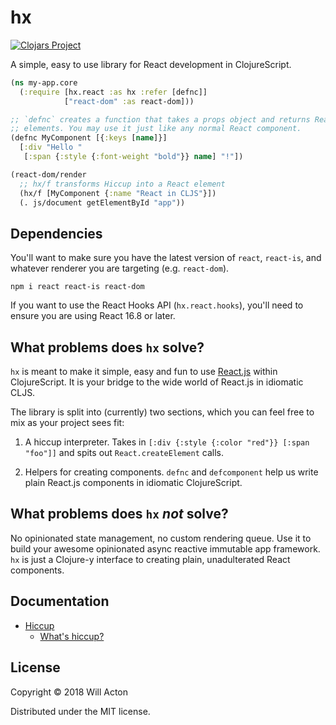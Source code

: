 # hx

[![Clojars Project](https://img.shields.io/clojars/v/lilactown/hx.svg)](https://clojars.org/lilactown/hx)

A simple, easy to use library for React development in ClojureScript.

```clojure
(ns my-app.core
  (:require [hx.react :as hx :refer [defnc]]
            ["react-dom" :as react-dom]))

;; `defnc` creates a function that takes a props object and returns React
;; elements. You may use it just like any normal React component.
(defnc MyComponent [{:keys [name]}]
  [:div "Hello " 
   [:span {:style {:font-weight "bold"}} name] "!"])

(react-dom/render
  ;; hx/f transforms Hiccup into a React element
  (hx/f [MyComponent {:name "React in CLJS"}])
  (. js/document getElementById "app"))
```

## Dependencies

You'll want to make sure you have the latest version of `react`, `react-is`, and
whatever renderer you are targeting (e.g. `react-dom`).

```
npm i react react-is react-dom
```

If you want to use the React Hooks API (`hx.react.hooks`), you'll need to ensure
you are using React 16.8 or later.

## What problems does `hx` solve?

`hx` is meant to make it simple, easy and fun to use [React.js](https://reactjs.org/)
within ClojureScript. It is your bridge to the wide world of React.js in 
idiomatic CLJS.

The library is split into (currently) two sections, which you can feel free to 
mix as your project sees fit:

1. A hiccup interpreter. Takes in `[:div {:style {:color "red"}} [:span "foo"]]` and
spits out `React.createElement` calls.

2. Helpers for creating components. `defnc` and `defcomponent` help us write
plain React.js components in idiomatic ClojureScript.

## What problems does `hx` _not_ solve?

No opinionated state management, no custom rendering queue. Use it to build
your awesome opinionated async reactive immutable app framework. `hx` is just
a Clojure-y interface to creating plain, unadulterated React components.

## Documentation

 - [Hiccup](./docs/hiccup.md)
   - [What's hiccup?](./docs/hiccup.md#what)

## License

Copyright © 2018 Will Acton

Distributed under the MIT license.
